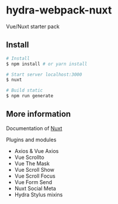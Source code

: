 # hydra-webpack-nuxt

Vue/Nuxt starter pack

## Install

``` bash
# Install
$ npm install # or yarn install

# Start server localhost:3000
$ nuxt

# Build static
$ npm run generate
```

## More information

Documentation of [Nuxt](https://github.com/nuxt/nuxt.js)

Plugins and modules
* Axios & Vue Axios
* Vue Scrollto
* Vue The Mask
* Vue Scroll Show
* Vue Scroll Focus
* Vue Form Send
* Nuxt Social Meta
* Hydra Stylus mixins
